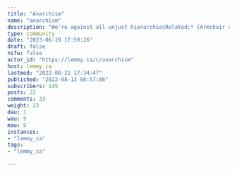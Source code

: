 ```yaml
---
title: "Anarchism" 
name: "anarchism"
description: "We're against all unjust hierarchiesRelated:* [Armchair anarchists](https://lemmy.ca/c/armchairsocialist) "
type: community
date: "2023-06-19 17:59:26"
draft: false
nsfw: false
actor_id: "https://lemmy.ca/c/anarchism"
host: lemmy.ca
lastmod: "2022-08-21 17:34:47"
published: "2022-08-13 08:57:06"
subscribers: 145
posts: 22
comments: 33
weight: 22
dau: 1
wau: 9
mau: 9
instances:
- "lemmy_ca"
tags: 
- "lemmy_ca"

---
```

